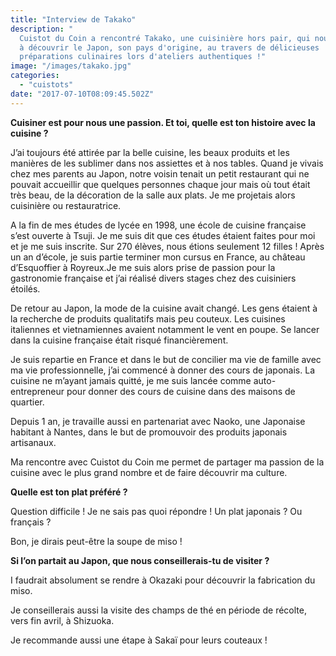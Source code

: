 ```yaml
---
title: "Interview de Takako"
description: "
  Cuistot du Coin a rencontré Takako, une cuisinière hors pair, qui nous invite
  à découvrir le Japon, son pays d'origine, au travers de délicieuses
  préparations culinaires lors d'ateliers authentiques !"
image: "/images/takako.jpg"
categories:
  - "cuistots"
date: "2017-07-10T08:09:45.502Z"
---
```

**Cuisiner est pour nous une passion. Et toi, quelle est ton histoire avec la cuisine ?**

J’ai toujours été attirée par la belle cuisine, les beaux produits et les manières de les sublimer dans nos assiettes et à nos tables. Quand je vivais chez mes parents au Japon, notre voisin tenait un petit restaurant qui ne pouvait accueillir que quelques personnes chaque jour mais où tout était très beau, de la décoration de la salle aux plats. Je me projetais alors cuisinière ou restauratrice.

A la fin de mes études de lycée en 1998, une école de cuisine française s’est ouverte à Tsuji. Je me suis dit que ces études étaient faites pour moi et je me suis inscrite. Sur 270 élèves, nous étions seulement 12 filles ! Après un an d’école, je suis partie terminer mon cursus en France, au château d’Esquoffier à Royreux.Je me suis alors prise de passion pour la gastronomie française et j’ai réalisé divers stages chez des cuisiniers étoilés.

De retour au Japon, la mode de la cuisine avait changé. Les gens étaient à la recherche de produits qualitatifs mais peu couteux. Les cuisines italiennes et vietnamiennes avaient notamment le vent en poupe. Se lancer dans la cuisine française était risqué financièrement.

Je suis repartie en France et dans le but de concilier ma vie de famille avec ma vie professionnelle, j’ai commencé à donner des cours de japonais. La cuisine ne m’ayant jamais quitté, je me suis lancée comme auto-entrepreneur pour donner des cours de cuisine dans des maisons de quartier.

Depuis 1 an, je travaille aussi en partenariat avec Naoko, une Japonaise habitant à Nantes, dans le but de promouvoir des produits japonais artisanaux.

Ma rencontre avec Cuistot du Coin me permet de partager ma passion de la cuisine avec le plus grand nombre et de faire découvrir ma culture.





**Quelle est ton plat préféré ?**

Question difficile ! Je ne sais pas quoi répondre ! Un plat japonais ? Ou français ?

Bon, je dirais peut-être la soupe de miso !





**Si l’on partait au Japon, que nous conseillerais-tu de visiter ?**

I faudrait absolument se rendre à Okazaki pour découvrir la fabrication du miso.

Je conseillerais aussi la visite des champs de thé en période de récolte, vers fin avril, à Shizuoka.

Je recommande aussi une étape à Sakaï pour leurs couteaux !
